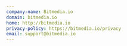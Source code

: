 ```yaml
---
company-name: Bitmedia.io
domain: bitmedia.io
home: http://bitmedia.io
privacy-policy: https://bitmedia.io/privacy
email: support@bitmedia.io
---
```




